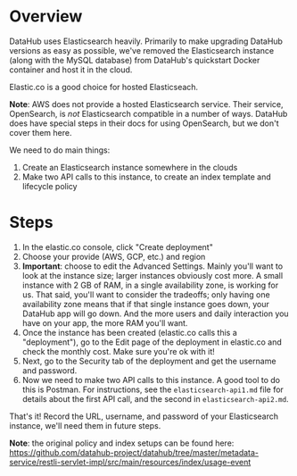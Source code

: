 # Overview
DataHub uses Elasticsearch heavily. Primarily to make upgrading DataHub versions as easy as possible, we've removed the Elasticsearch instance (along with the MySQL database) from DataHub's quickstart Docker container and host it in the cloud.

Elastic.co is a good choice for hosted Elasticseach.

**Note**: AWS does not provide a hosted Elasticsearch service. Their service, OpenSearch, is _not_ Elasticsearch compatible in a number of ways. DataHub does have special steps in their docs for using OpenSearch, but we don't cover them here.

We need to do main things:
1. Create an Elasticsearch instance somewhere in the clouds
2. Make two API calls to this instance, to create an index template and lifecycle policy

# Steps
1. In the elastic.co console, click "Create deployment"
2. Choose your provide (AWS, GCP, etc.) and region
3. **Important**: choose to edit the Advanced Settings. Mainly you'll want to look at the instance size; larger instances obviously cost more. A small instance with 2 GB of RAM, in a single availability zone, is working for us. That said, you'll want to consider the tradeoffs; only having one availability zone means that if that single instance goes down, your DataHub app will go down. And the more users and daily interaction you have on your app, the more RAM you'll want.
4. Once the instance has been created (elastic.co calls this a "deployment"), go to the Edit page of the deployment in elastic.co and check the monthly cost. Make sure you're ok with it!
5. Next, go to the Security tab of the deployment and get the username and password.
6. Now we need to make two API calls to this instance. A good tool to do this is Postman. For instructions, see the `elasticsearch-api1.md` file for details about the first API call, and the second in `elasticsearch-api2.md`.

That's it! Record the URL, username, and password of your Elasticsearch instance, we'll need them in future steps.

**Note**: the original policy and index setups can be found here: https://github.com/datahub-project/datahub/tree/master/metadata-service/restli-servlet-impl/src/main/resources/index/usage-event
